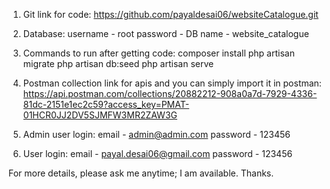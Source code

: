 1) Git link for code:
https://github.com/payaldesai06/websiteCatalogue.git

2) Database:
username - root
password - 
DB name - website_catalogue

3) Commands to run after getting code:
composer install
php artisan migrate
php artisan db:seed
php artisan serve

4) Postman collection link for apis and you can simply import it in postman: 
https://api.postman.com/collections/20882212-908a0a7d-7929-4336-81dc-2151e1ec2c59?access_key=PMAT-01HCR0JJ2DV5SJMFW3MR2ZAW3G

5) Admin user login:
email - admin@admin.com
password - 123456

6) User login:
email - payal.desai06@gmail.com
password - 123456

For more details, please ask me anytime; I am available. Thanks.
